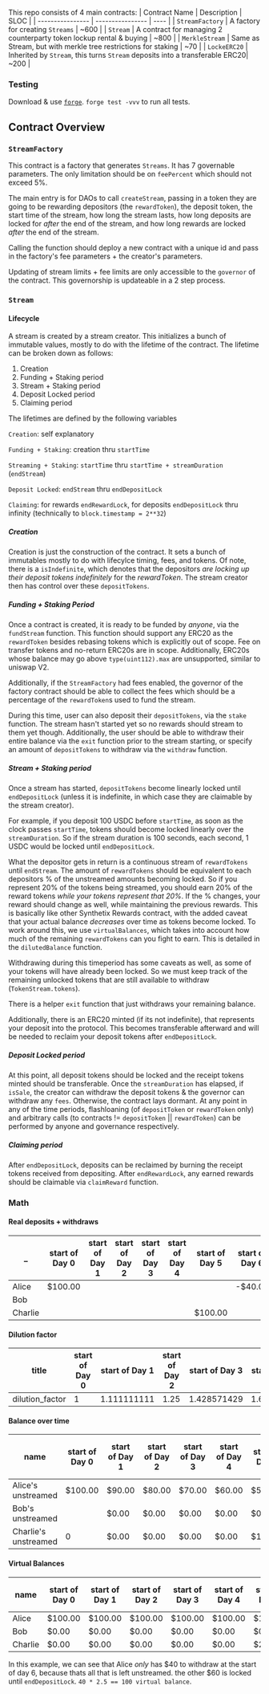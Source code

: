 
This repo consists of 4 main contracts:
| Contract Name    | Description      | SLOC |
| ---------------- | ---------------- | ---- |
| `StreamFactory`  | A factory for creating `Streams`                                             | \~600 |
| `Stream`         | A contract for managing 2 counterparty token lockup rental & buying          | \~800 |
| `MerkleStream`   | Same as Stream, but with merkle tree restrictions for staking                | \~70 |
| `LockeERC20`     | Inherited by `Stream`, this turns `Stream` deposits into a transferable ERC20| \~200 |


### Testing
Download & use [`forge`](https://github.com/gakonst/foundry). `forge test -vvv` to run all tests.


## Contract Overview
### `StreamFactory`

This contract is a factory that generates `Streams`. It has 7 governable parameters. The only limitation should be on `feePercent` which should not exceed 5%.
<div style="page-break-after: always; break-after: page;"></div>

The main entry is for DAOs to call `createStream`, passing in a token they are going to be rewarding depositors (the `rewardToken`), the deposit token, the start time of the stream, how long the stream lasts, how long deposits are locked for _after_ the end of the stream, and how long rewards are locked _after_ the end of the stream.
<div style="page-break-after: always; break-after: page;"></div>

Calling the function should deploy a new contract with a unique id and pass in the factory's fee parameters + the creator's parameters.
<div style="page-break-after: always; break-after: page;"></div>

Updating of stream limits + fee limits are only accessible to the `governor` of the contract. This governorship is updateable in a 2 step process.


### `Stream`
#### Lifecycle
A stream is created by a stream creator. This initializes a bunch of immutable values, mostly to do with the lifetime of the contract. The lifetime can be broken down as follows:
1. Creation
2. Funding + Staking period
3. Stream + Staking period
4. Deposit Locked period
5. Claiming period
<div style="page-break-after: always; break-after: page;"></div>

The lifetimes are defined by the following variables
<div style="page-break-after: always; break-after: page;"></div>

`Creation`: self explanatory
<div style="page-break-after: always; break-after: page;"></div>

`Funding + Staking`: creation thru `startTime`
<div style="page-break-after: always; break-after: page;"></div>

`Streaming + Staking`: `startTime` thru `startTime + streamDuration` (`endStream`)
<div style="page-break-after: always; break-after: page;"></div>

`Deposit Locked`: `endStream` thru `endDepositLock`
<div style="page-break-after: always; break-after: page;"></div>


`Claiming`: for rewards `endRewardLock`, for deposits `endDepositLock` thru infinity (technically to `block.timestamp = 2**32`)
<div style="page-break-after: always; break-after: page;"></div>

##### Creation
Creation is just the construction of the contract. It sets a bunch of immutables mostly to do with lifecylce timing, fees, and tokens. Of note, there is a `isIndefinite`, which denotes that the depositors *are locking up their deposit tokens indefinitely* for the _rewardToken_. The stream creator then has control over these `depositTokens`.
<div style="page-break-after: always; break-after: page;"></div>

##### Funding + Staking Period
Once a contract is created, it is ready to be funded by _anyone_, via the `fundStream` function. This function should support any ERC20 as the `rewardToken` besides rebasing tokens which is explicitly out of scope. Fee on transfer tokens and no-return ERC20s are in scope. Additionally, ERC20s whose balance may go above `type(uint112).max` are unsupported, similar to uniswap V2.
<div style="page-break-after: always; break-after: page;"></div>

Additionally, if the `StreamFactory` had fees enabled, the governor of the factory contract should be able to collect the fees which should be a percentage of the `rewardToken`s used to fund the stream.
<div style="page-break-after: always; break-after: page;"></div>

During this time, user can also deposit their `depositTokens`, via the `stake` function. The stream hasn't started yet so no rewards should stream to them yet though. Additionally, the user should be able to withdraw their entire balance via the `exit` function prior to the stream starting, or specify an amount of `depositTokens` to withdraw via the `withdraw` function.
<div style="page-break-after: always; break-after: page;"></div>

##### Stream + Staking period
Once a stream has started, `depositTokens` become linearly locked until `endDepositLock` (unless it is indefinite, in which case they are claimable by the stream creator).
<div style="page-break-after: always; break-after: page;"></div>

For example, if you deposit 100 USDC before `startTime`, as soon as the clock passes `startTime`, tokens should become locked linearly over the `streamDuration`. So if the stream duration is 100 seconds, each second, 1 USDC would be locked until `endDepositLock`.
<div style="page-break-after: always; break-after: page;"></div>

What the depositor gets in return is a continuous stream of `rewardTokens` until `endStream`. The amount of `rewardTokens` should be equivalent to each depositors % of the unstreamed amounts becoming locked. So if you represent 20% of the tokens being streamed, you should earn 20% of the reward tokens _while your tokens represent that 20%_. If the % changes, your reward should change as well, while maintaining the previous rewards. This is basically like other Synthetix Rewards contract, with the added caveat that your actual balance _decreases_ over time as tokens become locked. To work around this, we use `virtualBalances`, which takes into account how much of the remaining `rewardTokens` can you fight to earn. This is detailed in the `dilutedBalance` function.
<div style="page-break-after: always; break-after: page;"></div>

Withdrawing during this timeperiod has some caveats as well, as some of your tokens will have already been locked. So we must keep track of the remaining unlocked tokens that are still available to withdraw (`TokenStream.tokens`).
<div style="page-break-after: always; break-after: page;"></div>

There is a helper `exit` function that just withdraws your remaining balance.
<div style="page-break-after: always; break-after: page;"></div>

Additionally, there is an ERC20 minted (if its not indefinite), that represents your deposit into the protocol. This becomes transferable afterward and will be needed to reclaim your deposit tokens after `endDepositLock`.
<div style="page-break-after: always; break-after: page;"></div>

##### Deposit Locked period
At this point, all deposit tokens should be locked and the receipt tokens minted should be transferable. Once the `streamDuration` has elapsed, if `isSale`, the creator can withdraw the deposit tokens & the governor can withdraw any `fees`. Otherwise, the contract lays dormant. At any point in any of the time periods, flashloaning (of `depositToken` or `rewardToken` only) and arbitrary calls (to contracts != `depositToken` || `rewardToken`) can be performed by anyone and governance respectively.


<div style="page-break-after: always; break-after: page;"></div>

##### Claiming period
After `endDepositLock`, deposits can be reclaimed by burning the receipt tokens received from depositing. After `endRewardLock`, any earned rewards should be claimable via `claimReward` function.
<div style="page-break-after: always; break-after: page;"></div>



### Math

<google-sheets-html-origin><!--td {border: 1px solid #ccc;}br {mso-data-placement:same-cell;}-->

#### Real deposits + withdraws

_ | start of Day 0 | start of Day 1 | start of Day 2 | start of Day 3 | start of Day 4 | start of Day 5 | start of Day 6 | start of Day 7 | start of Day 8 | start of Day 9 | start of Day 10
-- | --             | --             | --             | --             | --             | --             | --             | --             | --             | --             | --
Alice | $100.00 |   |   |   |   |   | -$40.00 |   |   |   |
Bob |   |   |   |   |   |   |   |   |   |   |
Charlie |   |   |   |   |   | $100.00 |   |   |   |   |


#### Dilution factor
<google-sheets-html-origin><!--td {border: 1px solid #ccc;}br {mso-data-placement:same-cell;}-->

title | start of Day 0 | start of Day 1 | start of Day 2 | start of Day 3 | start of Day 4 | start of Day 5 | start of Day 6 | start of Day 7 | start of Day 8 | start of Day 9 | start of Day 10
-- |-- | -- | -- | -- | -- | -- | -- | -- | -- | -- | --
dilution_factor | 1 | 1.111111111 | 1.25 | 1.428571429 | 1.666666667 | 2 | 2.5 | 3.333333333 | 5 | 10 | #DIV/0!

#### Balance over time
<google-sheets-html-origin><!--td {border: 1px solid #ccc;}br {mso-data-placement:same-cell;}-->

name | start of Day 0 | start of Day 1 | start of Day 2 | start of Day 3 | start of Day 4 | start of Day 5 | start of Day 6 | start of Day 7 | start of Day 8 | start of Day 9 | start of Day 10
-- | -- | -- | -- | -- | -- | -- | -- | -- | -- | -- | --
Alice's unstreamed | $100.00 | $90.00 | $80.00 | $70.00 | $60.00 | $50.00 | $40.00 | $0.00 | $0.00 | $0.00 | $0.00
Bob's unstreamed |   | $0.00 | $0.00 | $0.00 | $0.00 | $0.00 | $0.00 | $0.00 | $0.00 | $0.00 | $0.00
Charlie's unstreamed | 0 | $0.00 | $0.00 | $0.00 | $0.00 | $100.00 | $80.00 | $60.00 | $40.00 | $20.00 | $0.00



#### Virtual Balances
<google-sheets-html-origin><!--td {border: 1px solid #ccc;}br {mso-data-placement:same-cell;}-->

name |start of Day 0 | start of Day 1 | start of Day 2 | start of Day 3 | start of Day 4 | start of Day 5 | start of Day 6 | start of Day 7 | start of Day 8 | start of Day 9 | start of Day 10
-- |-- | -- | -- | -- | -- | -- | -- | -- | -- | -- | --
Alice | $100.00 | $100.00 | $100.00 | $100.00 | $100.00 | $100.00 | $0.00 | $0.00 | $0.00 | $0.00 | #DIV/0!
Bob | $0.00 | $0.00 | $0.00 | $0.00 | $0.00 | $0.00 | $0.00 | $0.00 | $0.00 | $0.00 | #DIV/0!
Charlie | $0.00 | $0.00 | $0.00 | $0.00 | $0.00 | $200.00 | $200.00 | $200.00 | $200.00 | $200.00 | #DIV/0!

In this example, we can see that Alice *only* has $40 to withdraw at the start of day 6, because thats all that is left unstreamed. the other $60 is locked until `endDepositLock`. `40 * 2.5 == 100 virtual balance`.